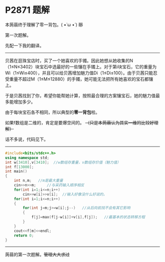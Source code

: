 # P2871 题解

本蒟蒻终于理解了零一背包。( •̀ ω •́ )
~~耶~~

第一次题解。

先配一下我的翻译。


------------

  贝茜在逛珠宝店时，买了一个她喜欢的手镯。因此她想从她收集的N（1≤N≤3402）块宝石中选最好的一些镶在手镯上。对于第i块宝石，它的重量为Wi（1≤Wi≤400），并且可以给贝茜增加魅力值Di（1≤Di≤100）。由于贝茜只能忍受重量不超过M（1≤M≤12880）的手镯，她可能无法把所有她喜欢的宝石都镶上。
  
  于是贝茜找到了你，希望你能帮她计算，按照最合理的方案镶宝石，她的魅力值最多能增加多少。
  
由于每块宝石各不相同，所以典型的**零一背包**啦。

如果f数组是二维的，肯定是要爆空间的。
~~（只是本蒟蒻认为其实一维的比较好理解）~~

话不多说，代码见下。

------------

```cpp
#include<bits/stdc++.h>
using namespace std;
int w[3410],v[3410];  //w数组存重量，v数组存价值（魅力值）
int f[13000];
int main()
{
	int n,m;   //m是最大重量
	cin>>n>>m;     //与采药输入顺序相反
	for(int i=1;i<=n;i++)
		cin>>w[i]>>v[i];  //输入好像没什么好说的。
	for(int i=1;i<=n;i++)
	{
		for(int j=m;j>=w[i];j--)   //从后向前找不会有其它影响
		{
			f[j]=max(f[j-w[i]]+v[i],f[j]);   //最基本的状态转移方程
		}
	}
	cout<<f[m]<<endl;
	return 0;
}
```

------------
蒟蒻的第一次题解。~~管理大大求过~~